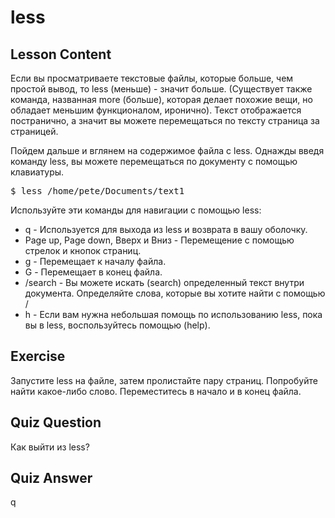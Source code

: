 # less

## Lesson Content

Если вы просматриваете текстовые файлы, которые больше, чем простой вывод, то less (меньше) - значит больше. (Существует также команда, названная more (больше), которая делает похожие вещи, но обладает меньшим функционалом, иронично). Текст отображается постранично, а значит вы можете перемещаться по тексту страница за страницей.

Пойдем дальше и вглянем на содержимое файла с less. Однажды введя команду less, вы можете перемещаться по документу с помощью клавиатуры.

<pre>$ less /home/pete/Documents/text1</pre>

Используйте эти команды для навигации с помощью less:

<ul>
<li>q - Используется для выхода из less и возврата в вашу оболочку.</li>
<li>Page up, Page down, Вверх и Вниз - Перемещение с помощью стрелок и кнопок страниц.</li>
<li>g - Перемещает к началу файла.</li>
<li>G - Перемещает в конец файла.</li>
<li>/search - Вы можете искать (search) определенный текст внутри документа. Определяйте слова, которые вы хотите найти с помощью /</li>
<li>h - Если вам нужна небольшая помощь по использованию less, пока вы в less, воспользуйтесь помощью (help).</li>
</ul>

## Exercise

Запустите less на файле, затем пролистайте пару страниц. Попробуйте найти какое-либо слово. Переместитесь в начало и в конец файла.

## Quiz Question

Как выйти из less?

## Quiz Answer

q